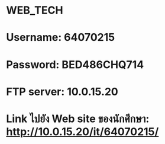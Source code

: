 # WEB_TECH
# Username: 64070215
# Password: BED486CHQ714
# FTP server: 10.0.15.20
# Link ไปยัง Web site ของนักศึกษา: http://10.0.15.20/it/64070215/